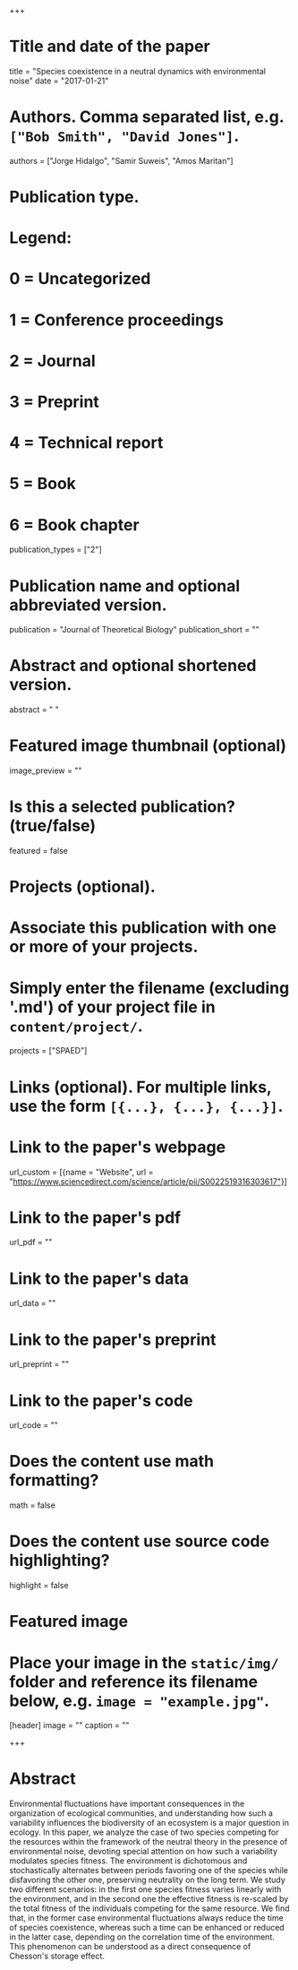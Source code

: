 +++
# Title and date of the paper
title = "Species coexistence in a neutral dynamics with environmental noise"
date = "2017-01-21"

# Authors. Comma separated list, e.g. `["Bob Smith", "David Jones"]`.
authors = ["Jorge Hidalgo", "Samir Suweis", "Amos Maritan"]

# Publication type.
# Legend:
# 0 = Uncategorized
# 1 = Conference proceedings
# 2 = Journal
# 3 = Preprint
# 4 = Technical report
# 5 = Book
# 6 = Book chapter
publication_types = ["2"]

# Publication name and optional abbreviated version.
publication = "Journal of Theoretical Biology"
publication_short = ""

# Abstract and optional shortened version.
abstract = " "
# Featured image thumbnail (optional)
image_preview = ""

# Is this a selected publication? (true/false)
featured = false

# Projects (optional).
#   Associate this publication with one or more of your projects.
#   Simply enter the filename (excluding '.md') of your project file in `content/project/`.
projects = ["SPAED"]

# Links (optional). For multiple links, use the form `[{...}, {...}, {...}]`.
# Link to the paper's webpage
url_custom = [{name = "Website", url = "https://www.sciencedirect.com/science/article/pii/S0022519316303617"}]
# Link to the paper's pdf
url_pdf = ""
# Link to the paper's data
url_data = ""
# Link to the paper's preprint
url_preprint = ""
# Link to the paper's code
url_code = ""


# Does the content use math formatting?
math = false

# Does the content use source code highlighting?
highlight = false

# Featured image
# Place your image in the `static/img/` folder and reference its filename below, e.g. `image = "example.jpg"`.
[header]
image = ""
caption = ""

+++

# Abstract
Environmental fluctuations have important consequences in the organization of ecological communities, and understanding how such a variability influences the biodiversity of an ecosystem is a major question in ecology. In this paper, we analyze the case of two species competing for the resources within the framework of the neutral theory in the presence of environmental noise, devoting special attention on how such a variability modulates species fitness. The environment is dichotomous and stochastically alternates between periods favoring one of the species while disfavoring the other one, preserving neutrality on the long term. We study two different scenarios: in the first one species fitness varies linearly with the environment, and in the second one the effective fitness is re-scaled by the total fitness of the individuals competing for the same resource. We find that, in the former case environmental fluctuations always reduce the time of species coexistence, whereas such a time can be enhanced or reduced in the latter case, depending on the correlation time of the environment. This phenomenon can be understood as a direct consequence of Chesson's storage effect.
